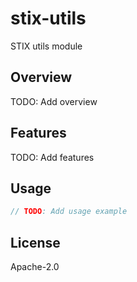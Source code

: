 # stix-utils

STIX utils module

## Overview

TODO: Add overview

## Features

TODO: Add features

## Usage

```rust
// TODO: Add usage example
```

## License

Apache-2.0
